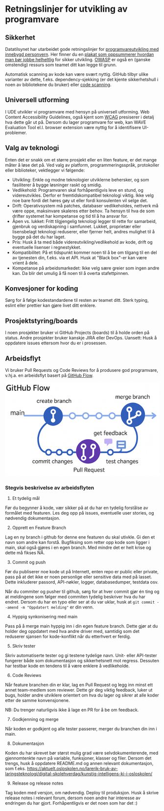 # Retningslinjer for utvikling av programvare

## Sikkerhet

Datatilsynet har utarbeidet gode retningslinjer for [programvareutvikling med innebygd personvern](https://www.datatilsynet.no/rettigheter-og-plikter/virksomhetenes-plikter/programvareutvikling-med-innebygd-personvern/). Her finner du en [plakat som oppsummerer hvordan man bør jobbe helheltlig](https://www.datatilsynet.no/globalassets/global/dokumenter-pdfer-skjema-ol/regelverk/veiledere/innebygd-personvern/sikrel_plakat_web.pdf) for sikker utvikling. [OWASP](https://devguide.owasp.org/) er også en (ganske omstendig) ressurs som teamet ditt kan legge til grunn.

Automatisk scanning av kode kan være svært nyttig. GitHub tilbyr ulike varianter av dette, f.eks. dependency-sjekking (er det kjente sikkerhetshull i noen av bibliotekene du bruker) eller [code scanning](https://docs.github.com/en/code-security/code-scanning/introduction-to-code-scanning/about-code-scanning).

## Universell utforming

I UDE utvikler vi programvare med hensyn på universell utforming. Web Content Accessibility Guidelines, også kjent som [WCAG](https://www.uutilsynet.no/wcag-standarden/wcag-standarden/86) presiserer i detalj hva dette går ut på. Dersom du lager programvare for web, kan WAVE Evaluation Tool el.l. browser extension være nyttig for å identifisere UI-problemer.

## Valg av teknologi

Enten det er snakk om et større prosjekt eller en liten feature, er det mange måter å løse det på. Ved valg av platform, programmeringsspråk, protokoller eller biblioteker, vektlegger vi følgende:

- Utvikling: Enkle og modne teknologier utviklerne behersker, og som fasiliterer å bygge løsninger raskt og smidig.
- Vedlikehold: Programvaren skal forhåpentligvis leve en stund, og videreutvikles. Derfor er fremtidskompatibel teknologi viktig. Ikke velg noe bare fordi det høres gøy ut eller fordi konsulenten vil selge det.
- Drift: Operativsystem må patches, databaser vedlikeholdes, nettverk må være oppe, maksinvare skaleres etter behov. Ta hensyn til hva de som drifter systemet har kompetanse og tid til å ha ansvar for.
- Åpen vs. lukket: Fritt tilgjengelig teknologi legger til rette for samarbeid, gjenbruk og verdiskapning i samfunnet. Lukket, proprietær eller lisensbelagt teknologi reduserer, eller fjerner helt, andres mulighet til å bygge på det du har laget.
- Pris: Husk å ta med både videreutvikling/vedlikehold av kode, drift og eventuelle lisenser i regnestykket.
- Kompatibilitet: På et tidspunkt kommer noen til å be om tilgang til en del av tjenesten din, f.eks. via et API. Husk at "Black box"-er kan være vrient å dele.
- Kompetanse på arbeidsmarkedet: Ikke velg sære greier som ingen andre kan. Da blir det umulig å få noen til å overta stafettpinnen.

## Konvesjoner for koding

Sørg for å følge kodestandardene til resten av teamet ditt. Sterk typing, eslint eller prettier kan gjøre livet ditt enklere.

## Prosjektstyring/boards

I noen prosjekter bruker vi GitHub Projects (boards) til å holde orden på status. Andre prosjekter bruker kanskje JIRA eller DevOps. Uansett: Husk å oppdatere issues ettersom hvor du er i prosessen.

## Arbeidsflyt

Vi bruker Pull Requests og Code Reviews for å produsere god programvare, v.hj.a. en arbeidsflyt basert på [GitHub Flow](https://docs.github.com/en/get-started/using-github/github-flow).

 ![github-flow](github-flow.png) 

### Stegvis beskrivelse av arbeidsflyten

1. Et tydelig mål

Før du begynner å kode, vær sikker på at du har en tydelig forstålse av formålet med featuren. Les deg opp på issues, eventuelle user stories, og nødvendig dokumentasjon.

2. Opprett en Feature Branch

Lag en ny branch i github for denne ene featuren du skal utivkle. Gi den et navn som andre kan forstå. Bugfiksing som retter opp kode som ligger i main, skal også gjøres i en egen branch. Med mindre det er helt krise og dette må fikses NÅ.

3. Commit og push

Før du publiserer noe kode ut på Internett, enten repo er public eller private, pass på at det ikke er noen personlige eller sensitive data med på lasset. Dette inkluderer passord, API-nøkler, logger, databasedumper, testdata osv.

Når du commiter og pusher til github, sørg for at hver commit gjør én ting og at meldingene som følger med commiten tydelig beskriver hva du har endret. Dersom du har en typo eller ser at du var uklar, husk at `git commit --amend -m "Oppdatert melding"` er din venn.

4. Hyppig synkonisering med main

Pass på å merge main hyppig inn i din egen feature branch. Dette gjør at du holder deg oppdatert med hva andre driver med, samtidig som det reduserer sjansen for kode-konflikt når du etterhvert er ferdig.

5. Skriv tester

Skriv automatiserte tester og gi testene tydelige navn. Unit- eller API-tester fungerer både som dokumentasjon og sikkerhetsnett mot regress. Dessuten har testbar kode en tendens til å være enklere å vedlikeholde.

6. Code Reviews

Når feature branchen din er klar, lag en Pull Request og legg inn minst ett annet team-medlem som reviewer. Dette gir deg viktig feedback, luker ut bugs, holder andre utviklere orientert om hva du lager og sikrer at alle koder etter de samme konvensjonene.

NB: Du trenger naturligvis ikke å lage en PR for å be om feedback.

7. Godkjenning og merge

Når koden er godkjent og alle tester passerer, merger du branchen din inn i main.

8. Dokumentasjon

Koden du har skrevet bør størst mulig grad være selvdokumenterende, med gjennomtenkte navn på variable, funksjoner, klasser og filer. Dersom det trengs, husk å oppdatere README.md og annen relevant dokumentasjon, som f.eks. https://aktuelt.osloskolen.no/larerik-bruk-av-laringsteknologi/digital-skolehverdag/kunstig-intelligens-ki-i-osloskolen/

9. Release og release notes

Tag koden med versjon, om nødvendig. Deploy til produksjon. Husk å skrive release notes i relevant forum, dersom noen andre har interesse av endringen du har gjort. Forhåpentligvis er det noen som har det :)
